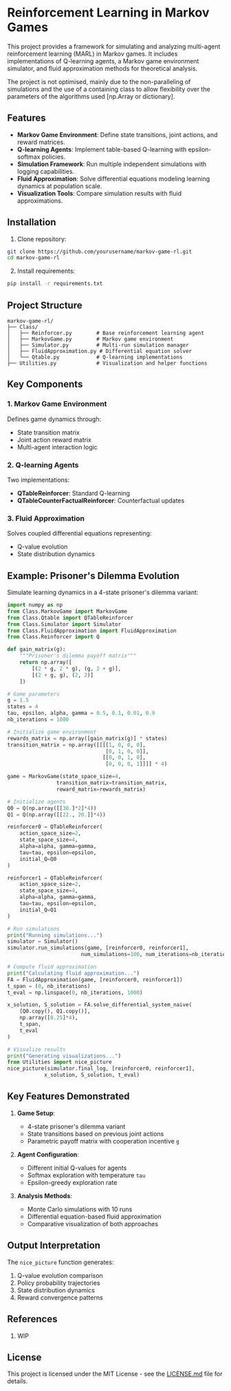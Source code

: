 # Reinforcement Learning in Markov Games

This project provides a framework for simulating and analyzing multi-agent reinforcement learning (MARL) in Markov games. It includes implementations of Q-learning agents, a Markov game environment simulator, and fluid approximation methods for theoretical analysis.

The project is not optimised, mainly due to the non-paralleling of simulations and the use of a containing class to allow flexibility over the parameters of the algorithms used [np.Array or dictionary].

## Features

- **Markov Game Environment**: Define state transitions, joint actions, and reward matrices.
- **Q-learning Agents**: Implement table-based Q-learning with epsilon-softmax policies.
- **Simulation Framework**: Run multiple independent simulations with logging capabilities.
- **Fluid Approximation**: Solve differential equations modeling learning dynamics at population scale.
- **Visualization Tools**: Compare simulation results with fluid approximations.

## Installation

1. Clone repository:
```bash
git clone https://github.com/yourusername/markov-game-rl.git
cd markov-game-rl
```

2. Install requirements:
```bash
pip install -r requirements.txt
```

## Project Structure

```
markov-game-rl/
├── Class/
│   ├── Reinforcer.py        # Base reinforcement learning agent
│   ├── MarkovGame.py        # Markov game environment
│   ├── Simulator.py         # Multi-run simulation manager
│   ├── FluidApproximation.py # Differential equation solver
│   └── Qtable.py            # Q-learning implementations
├── Utilities.py             # Visualization and helper functions
```

## Key Components

### 1. Markov Game Environment
Defines game dynamics through:
- State transition matrix
- Joint action reward matrix
- Multi-agent interaction logic

### 2. Q-learning Agents
Two implementations:
- **QTableReinforcer**: Standard Q-learning
- **QTableCounterFactualReinforcer**: Counterfactual updates

### 3. Fluid Approximation
Solves coupled differential equations representing:
- Q-value evolution
- State distribution dynamics

## Example: Prisoner's Dilemma Evolution

Simulate learning dynamics in a 4-state prisoner's dilemma variant:

```python
import numpy as np
from Class.MarkovGame import MarkovGame
from Class.Qtable import QTableReinforcer
from Class.Simulator import Simulator
from Class.FluidApproximation import FluidApproximation
from Class.Reinforcer import Q

def gain_matrix(g):
    """Prisoner's dilemma payoff matrix"""
    return np.array([
        [(2 * g, 2 * g), (g, 2 + g)],
        [(2 + g, g), (2, 2)]
    ])

# Game parameters
g = 1.5
states = 4
tau, epsilon, alpha, gamma = 0.5, 0.1, 0.01, 0.9
nb_iterations = 1000

# Initialize game environment
rewards_matrix = np.array([gain_matrix(g)] * states)
transition_matrix = np.array([[[[1, 0, 0, 0],
                                [0, 1, 0, 0]],
                               [[0, 0, 1, 0],
                                [0, 0, 0, 1]]]] * 4)

game = MarkovGame(state_space_size=4, 
                transition_matrix=transition_matrix,
                reward_matrix=rewards_matrix)

# Initialize agents
Q0 = Q(np.array([[30.]*2]*4))
Q1 = Q(np.array([[22., 20.]]*4))

reinforcer0 = QTableReinforcer(
    action_space_size=2, 
    state_space_size=4,
    alpha=alpha, gamma=gamma,
    tau=tau, epsilon=epsilon,
    initial_Q=Q0
)

reinforcer1 = QTableReinforcer(
    action_space_size=2,
    state_space_size=4,
    alpha=alpha, gamma=gamma,
    tau=tau, epsilon=epsilon,
    initial_Q=Q1
)

# Run simulations
print("Running simulations...")
simulator = Simulator()
simulator.run_simulations(game, [reinforcer0, reinforcer1], 
                        num_simulations=100, num_iterations=nb_iterations)

# Compute fluid approximation
print("Calculating fluid approximation...")
FA = FluidApproximation(game, [reinforcer0, reinforcer1])
t_span = (0, nb_iterations)
t_eval = np.linspace(0, nb_iterations, 1000)

x_solution, S_solution = FA.solve_differential_system_naive(
    [Q0.copy(), Q1.copy()],
    np.array([0.25]*4),
    t_span,
    t_eval
)

# Visualize results
print("Generating visualizations...")
from Utilities import nice_picture
nice_picture(simulator.final_log, [reinforcer0, reinforcer1], 
            x_solution, S_solution, t_eval)
```

## Key Features Demonstrated

1. **Game Setup**:
   - 4-state prisoner's dilemma variant
   - State transitions based on previous joint actions
   - Parametric payoff matrix with cooperation incentive `g`

2. **Agent Configuration**:
   - Different initial Q-values for agents
   - Softmax exploration with temperature `tau`
   - Epsilon-greedy exploration rate

3. **Analysis Methods**:
   - Monte Carlo simulations with 10 runs
   - Differential equation-based fluid approximation
   - Comparative visualization of both approaches

## Output Interpretation

The `nice_picture` function generates:
1. Q-value evolution comparison
2. Policy probability trajectories
3. State distribution dynamics
4. Reward convergence patterns

## References

1. WIP

## License

This project is licensed under the MIT License - see the [LICENSE.md](LICENSE.md) file for details.